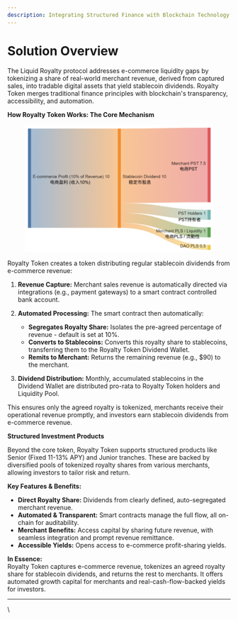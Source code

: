 ```yaml
---
description: Integrating Structured Finance with Blockchain Technology
---
```


# Solution Overview

The Liquid Royalty protocol addresses e-commerce liquidity gaps by tokenizing a share of real-world merchant revenue, derived from captured sales, into tradable digital assets that yield stablecoin dividends. Royalty Token merges traditional finance principles with blockchain's transparency, accessibility, and automation.

**How Royalty Token Works: The Core Mechanism**

<figure><img src="../.gitbook/assets/image (30).png" alt=""><figcaption></figcaption></figure>

Royalty Token creates a token distributing regular stablecoin dividends from e-commerce revenue:

1.  **Revenue Capture:** Merchant sales revenue is automatically directed via integrations (e.g., payment gateways) to a smart contract controlled bank account.


2. **Automated Processing:** The smart contract then automatically:
   * **Segregates Royalty Share:** Isolates the pre-agreed percentage of revenue - default is set at 10%.
   * **Converts to Stablecoins:** Converts this royalty share to stablecoins, transferring them to the Royalty Token Dividend Wallet.
   * **Remits to Merchant:** Returns the remaining revenue (e.g., $90) to the merchant.
3. **Dividend Distribution:** Monthly, accumulated stablecoins in the Dividend Wallet are distributed pro-rata to Royalty Token holders and Liquidity Pool.

This ensures only the agreed royalty is tokenized, merchants receive their operational revenue promptly, and investors earn stablecoin dividends from e-commerce revenue.

**Structured Investment Products**

Beyond the core token, Royalty Token supports structured products like Senior (Fixed 11-13% APY) and Junior tranches. These are backed by diversified pools of tokenized royalty shares from various merchants, allowing investors to tailor risk and return.

**Key Features & Benefits:**

* **Direct Royalty Share:** Dividends from clearly defined, auto-segregated merchant revenue.
* **Automated & Transparent:** Smart contracts manage the full flow, all on-chain for auditability.
* **Merchant Benefits:** Access capital by sharing future revenue, with seamless integration and prompt revenue remittance.
* **Accessible Yields:** Opens access to e-commerce profit-sharing yields.

**In Essence:**\
Royalty Token captures e-commerce revenue, tokenizes an agreed royalty share for stablecoin dividends, and returns the rest to merchants. It offers automated growth capital for merchants and real-cash-flow-backed yields for investors.

***

\
